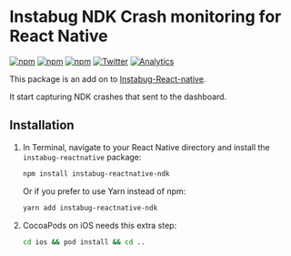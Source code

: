 # Instabug NDK Crash monitoring for React Native

[![npm](https://img.shields.io/npm/v/instabug-reactnative.svg)](https://www.npmjs.com/package/instabug-reactnative-ndk)
[![npm](https://img.shields.io/npm/dt/instabug-reactnative.svg)](https://www.npmjs.com/package/instabug-reactnative-ndk)
[![npm](https://img.shields.io/npm/l/instabug-reactnative.svg)](https://github.com/Instabug/instabug-reactnative-ndk/blob/master/LICENSE)
[![Twitter](https://img.shields.io/badge/twitter-@Instabug-blue.svg)](https://twitter.com/Instabug)
[![Analytics](https://instabug-ga.appspot.com/UA-41982088-6/github/Instabug/instabug-reactnative?pixel)](https://instabug.com)

This package is an add on to [Instabug-React-native](https://github.com/Instabug/Instabug-reactnative).

It start capturing NDK crashes that sent to the dashboard.




## Installation

1. In Terminal, navigate to your React Native directory and install the `instabug-reactnative` package:

   ```bash
   npm install instabug-reactnative-ndk
   ```

   Or if you prefer to use Yarn instead of npm:

   ```bash
   yarn add instabug-reactnative-ndk
   ```

2. CocoaPods on iOS needs this extra step:

   ```bash
   cd ios && pod install && cd ..
   ```

